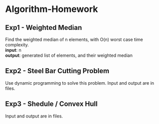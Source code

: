 # Algorithm-Homework
## Exp1 - Weighted Median
Find the weighted median of n elements, with O(n) worst case time complexity.  
**input**: n  
**output**: generated list of elements, and their weighted median


## Exp2 - Steel Bar Cutting Problem
Use dynamic programming to solve this problem.
Input and output are in files.

## Exp3 - Shedule / Convex Hull
Input and output are in files.


